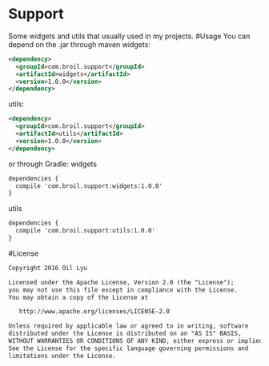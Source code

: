 # Support
Some widgets and utils that usually used in my projects.
#Usage
You can depend on the .jar through maven
widgets:
```xml
<dependency>
  <groupId>com.broil.support</groupId>
  <artifactId>widgets</artifactId>
  <version>1.0.0</version>
</dependency>
```
utils:
```xml
<dependency>
  <groupId>com.broil.support</groupId>
  <artifactId>utils</artifactId>
  <version>1.0.0</version>
</dependency>
```
or through Gradle:
widgets
```xml
dependencies {
  compile 'com.broil.support:widgets:1.0.0'
}
```
utils
```xml
dependencies {
  compile 'com.broil.support:utils:1.0.0'
}
```
#License
```xml
Copyright 2016 Oil Lyu

Licensed under the Apache License, Version 2.0 (the "License");
you may not use this file except in compliance with the License.
You may obtain a copy of the License at

   http://www.apache.org/licenses/LICENSE-2.0

Unless required by applicable law or agreed to in writing, software
distributed under the License is distributed on an "AS IS" BASIS,
WITHOUT WARRANTIES OR CONDITIONS OF ANY KIND, either express or implied.
See the License for the specific language governing permissions and
limitations under the License.
```
